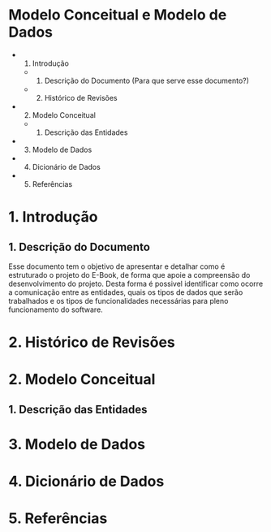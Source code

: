 # Modelo Conceitual e Modelo de Dados  
  
- 1. Introdução
  * 1. Descrição do Documento (Para que serve esse documento?)
  * 2. Histórico de Revisões
- 2. Modelo Conceitual
  * 1. Descrição das Entidades
- 3. Modelo de Dados
- 4. Dicionário de Dados
- 5. Referências
  
# 1. Introdução
 
## 1. Descrição do Documento

   Esse documento tem o objetivo de apresentar e detalhar como é estruturado o projeto do E-Book, de forma que apoie a     compreensão do desenvolvimento do projeto. Desta forma é possivel identificar como ocorre a comunicação entre as entidades, quais os tipos de dados que serão trabalhados e os tipos de funcionalidades necessárias para pleno funcionamento do software.
  
# 2. Histórico de Revisões  
  
# 2. Modelo Conceitual  
  
## 1. Descrição das Entidades  
  
# 3. Modelo de Dados  
  
# 4. Dicionário de Dados  
  
# 5. Referências  
